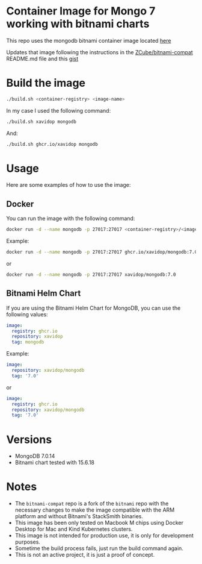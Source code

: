# Container Image for Mongo 7 working with bitnami charts

This repo uses the mongodb bitnami container image located [here](https://github.com/bitnami/containers/tree/main/bitnami/mongodb)

Updates that image following the instructions in the [ZCube/bitnami-compat](https://github.com/ZCube/bitnami-compat) README.md file and this [gist](https://gist.github.com/ZCube/7e3045b1f15b1c1223f58267fc738e57)

# Build the image
```bash
./build.sh <container-registry> <image-name>
```

In my case I used the following command:
```bash
./build.sh xavidop mongodb
```
And:
```bash
./build.sh ghcr.io/xavidop mongodb
```

# Usage
Here are some examples of how to use the image:

## Docker

You can run the image with the following command:
```bash
docker run -d --name mongodb -p 27017:27017 <container-registry>/<image-name>:7.0
```

Example:
```bash
docker run -d --name mongodb -p 27017:27017 ghcr.io/xavidop/mongodb:7.0
```
or
```bash
docker run -d --name mongodb -p 27017:27017 xavidop/mongodb:7.0
```
## Bitnami Helm Chart
If you are using the Bitnami Helm Chart for MongoDB, you can use the following values:

```yaml
image:
  registry: ghcr.io
  repository: xavidop
  tag: mongodb
```

Example:
```yaml
image:
  repository: xavidop/mongodb
  tag: '7.0'
```
or
```yaml
image:
  registry: ghcr.io
  repository: xavidop/mongodb
  tag: '7.0'
```

# Versions
- MongoDB 7.0.14
- Bitnami chart tested with 15.6.18

# Notes
- The `bitnami-compat` repo is a fork of the `bitnami` repo with the necessary changes to make the image compatible with the ARM platform and without Bitnami's StackSmith binaries.
- This image has been only tested on Macbook M chips using Docker Desktop for Mac and Kind Kubernetes clusters.
- This image is not intended for production use, it is only for development purposes.
- Sometime the build process fails, just run the build command again.
- This is not an active project, it is just a proof of concept.
